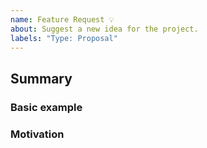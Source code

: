 ```yaml
---
name: Feature Request 💡
about: Suggest a new idea for the project.
labels: "Type: Proposal"
---
```


## Summary

<!-- Brief explanation of the feature. -->

### Basic example

<!-- If the proposal involves a new or changed API, include a basic code example. Omit this section if it's not applicable. -->

### Motivation

<!-- Why are we doing this? What use cases does it support? What is the expected outcome? -->
